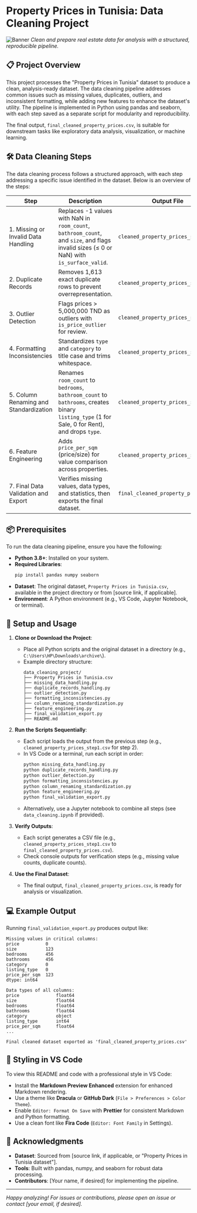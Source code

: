 # Property Prices in Tunisia: Data Cleaning Project

![Banner](https://imgs.search.brave.com/tSH32mSSIZZUY7viu9lEhADoBG-a1Os-0fPc9rCIu7s/rs:fit:0:180:1:0/g:ce/aHR0cHM6Ly9jZG4u/Z2xvYmFscHJvcGVy/dHlndWlkZS5jb20v/YXNzZXRzL2ltZy9D/Ty1UTk8tSTAwLmpw/Zw)
*Clean and prepare real estate data for analysis with a structured, reproducible pipeline.*

## 📋 Project Overview

This project processes the "Property Prices in Tunisia" dataset to produce a clean, analysis-ready dataset. The data cleaning pipeline addresses common issues such as missing values, duplicates, outliers, and inconsistent formatting, while adding new features to enhance the dataset's utility. The pipeline is implemented in Python using pandas and seaborn, with each step saved as a separate script for modularity and reproducibility.

The final output, `final_cleaned_property_prices.csv`, is suitable for downstream tasks like exploratory data analysis, visualization, or machine learning.

## 🛠️ Data Cleaning Steps

The data cleaning process follows a structured approach, with each step addressing a specific issue identified in the dataset. Below is an overview of the steps:

| Step | Description | Output File |
|------|-------------|-------------|
| 1. Missing or Invalid Data Handling | Replaces -1 values with NaN in `room_count`, `bathroom_count`, and `size`, and flags invalid sizes (≤ 0 or NaN) with `is_surface_valid`. | `cleaned_property_prices_step1.csv` |
| 2. Duplicate Records | Removes 1,613 exact duplicate rows to prevent overrepresentation. | `cleaned_property_prices_step2.csv` |
| 3. Outlier Detection | Flags prices > 5,000,000 TND as outliers with `is_price_outlier` for review. | `cleaned_property_prices_step3.csv` |
| 4. Formatting Inconsistencies | Standardizes `type` and `category` to title case and trims whitespace. | `cleaned_property_prices_step4.csv` |
| 5. Column Renaming and Standardization | Renames `room_count` to `bedrooms`, `bathroom_count` to `bathrooms`, creates binary `listing_type` (1 for Sale, 0 for Rent), and drops `type`. | `cleaned_property_prices_step5.csv` |
| 6. Feature Engineering | Adds `price_per_sqm` (price/size) for value comparison across properties. | `cleaned_property_prices_step6.csv` |
| 7. Final Data Validation and Export | Verifies missing values, data types, and statistics, then exports the final dataset. | `final_cleaned_property_prices.csv` |

## 📦 Prerequisites

To run the data cleaning pipeline, ensure you have the following:

- **Python 3.8+**: Installed on your system.
- **Required Libraries**:
  ```bash
  pip install pandas numpy seaborn
  ```
- **Dataset**: The original dataset, `Property Prices in Tunisia.csv`, available in the project directory or from [source link, if applicable].
- **Environment**: A Python environment (e.g., VS Code, Jupyter Notebook, or terminal).

## 🚀 Setup and Usage

1. **Clone or Download the Project**:
   - Place all Python scripts and the original dataset in a directory (e.g., `C:\Users\HP\Downloads\archive\`).
   - Example directory structure:
     ```
     data_cleaning_project/
     ├── Property Prices in Tunisia.csv
     ├── missing_data_handling.py
     ├── duplicate_records_handling.py
     ├── outlier_detection.py
     ├── formatting_inconsistencies.py
     ├── column_renaming_standardization.py
     ├── feature_engineering.py
     ├── final_validation_export.py
     ├── README.md
     ```

2. **Run the Scripts Sequentially**:
   - Each script loads the output from the previous step (e.g., `cleaned_property_prices_step1.csv` for step 2).
   - In VS Code or a terminal, run each script in order:
     ```bash
     python missing_data_handling.py
     python duplicate_records_handling.py
     python outlier_detection.py
     python formatting_inconsistencies.py
     python column_renaming_standardization.py
     python feature_engineering.py
     python final_validation_export.py
     ```
   - Alternatively, use a Jupyter notebook to combine all steps (see `data_cleaning.ipynb` if provided).

3. **Verify Outputs**:
   - Each script generates a CSV file (e.g., `cleaned_property_prices_step1.csv` to `final_cleaned_property_prices.csv`).
   - Check console outputs for verification steps (e.g., missing value counts, duplicate counts).

4. **Use the Final Dataset**:
   - The final output, `final_cleaned_property_prices.csv`, is ready for analysis or visualization.

## 💻 Example Output

Running `final_validation_export.py` produces output like:

```plaintext
Missing values in critical columns:
price          0
size           123
bedrooms       456
bathrooms      456
category       0
listing_type   0
price_per_sqm  123
dtype: int64

Data types of all columns:
price              float64
size               float64
bedrooms           float64
bathrooms          float64
category           object
listing_type       int64
price_per_sqm      float64
...

Final cleaned dataset exported as 'final_cleaned_property_prices.csv'
```

## 🎨 Styling in VS Code

To view this README and code with a professional style in VS Code:
- Install the **Markdown Preview Enhanced** extension for enhanced Markdown rendering.
- Use a theme like **Dracula** or **GitHub Dark** (`File > Preferences > Color Theme`).
- Enable `Editor: Format On Save` with **Prettier** for consistent Markdown and Python formatting.
- Use a clean font like **Fira Code** (`Editor: Font Family` in Settings).

## 🙌 Acknowledgments

- **Dataset**: Sourced from [source link, if applicable, or "Property Prices in Tunisia dataset"].
- **Tools**: Built with pandas, numpy, and seaborn for robust data processing.
- **Contributors**: [Your name, if desired] for implementing the pipeline.

---

*Happy analyzing! For issues or contributions, please open an issue or contact [your email, if desired].*
